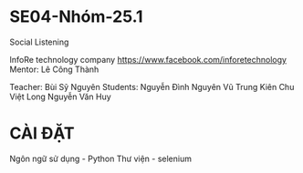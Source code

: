 # SE04-Nhóm-25.1
Social Listening

InfoRe technology company
https://www.facebook.com/inforetechnology 
Mentor: Lê Công Thành

Teacher: Bùi Sỹ Nguyên
Students: Nguyễn Đình Nguyên
          Vũ Trung Kiên
          Chu Việt Long
          Nguyễn Văn Huy
          
 # CÀI ĐẶT
Ngôn ngữ sử dụng - Python
Thư viện - selenium
 
